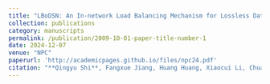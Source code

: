 ```yaml
---
title: "LBoDSN: An In-network Load Balancing Mechanism for Lossless Data Center Networks Based on Direct Switch Notification"
collection: publications
category: manuscripts
permalink: /publication/2009-10-01-paper-title-number-1
date: 2024-12-07
venue: "NPC"
paperurl: 'http://academicpages.github.io/files/npc24.pdf'
citation: "**Qingyu Shi**, Fangxue Jiang, Huang Huang, Xiaocui Li, Chuang Li, Wenzhi Cao, and Limei Liu. LBoDSN: An In-network Load Balancing Mechanism for Lossless Data Center Networks Based on Direct Switch Notification. In Proceedings of the IFIP International Conference on Network and Parallel Computing (NPC), 2024, Haikou, China."
---
```


